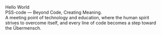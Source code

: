 <p align="left">Hello World<br>PSS-code — Beyond Code, Creating Meaning.<br>A meeting point of technology and education, where the human spirit strives to overcome itself, and every line of code becomes a step toward the Übermensch.</p>
